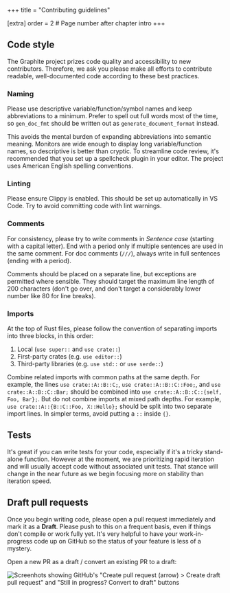 +++
title = "Contributing guidelines"

[extra]
order = 2 # Page number after chapter intro
+++

## Code style

The Graphite project prizes code quality and accessibility to new contributors. Therefore, we ask you please make all efforts to contribute readable, well-documented code according to these best practices.

### Naming

Please use descriptive variable/function/symbol names and keep abbreviations to a minimum. Prefer to spell out full words most of the time, so `gen_doc_fmt` should be written out as `generate_document_format` instead.

This avoids the mental burden of expanding abbreviations into semantic meaning. Monitors are wide enough to display long variable/function names, so descriptive is better than cryptic. To streamline code review, it's recommended that you set up a spellcheck plugin in your editor. The project uses American English spelling conventions.

### Linting

Please ensure Clippy is enabled. This should be set up automatically in VS Code. Try to avoid committing code with lint warnings.

### Comments

For consistency, please try to write comments in *Sentence case* (starting with a capital letter). End with a period only if multiple sentences are used in the same comment. For doc comments (`///`), always write in full sentences (ending with a period).

Comments should be placed on a separate line, but exceptions are permitted where sensible. They should target the maximum line length of 200 characters (don't go over, and don't target a considerably lower number like 80 for line breaks).

### Imports

At the top of Rust files, please follow the convention of separating imports into three blocks, in this order:
1. Local (`use super::` and `use crate::`)
2. First-party crates (e.g. `use editor::`)
3. Third-party libraries (e.g. `use std::` or `use serde::`)

Combine related imports with common paths at the same depth. For example, the lines `use crate::A::B::C;`, `use crate::A::B::C::Foo;`, and `use crate::A::B::C::Bar;` should be combined into `use crate::A::B::C::{self, Foo, Bar};`. But do not combine imports at mixed path depths. For example, `use crate::A::{B::C::Foo, X::Hello};` should be split into two separate import lines. In simpler terms, avoid putting a `::` inside `{}`.

## Tests

It's great if you can write tests for your code, especially if it's a tricky stand-alone function. However at the moment, we are prioritizing rapid iteration and will usually accept code without associated unit tests. That stance will change in the near future as we begin focusing more on stability than iteration speed.

## Draft pull requests

Once you begin writing code, please open a pull request immediately and mark it as a **Draft**. Please push to this on a frequent basis, even if things don't compile or work fully yet. It's very helpful to have your work-in-progress code up on GitHub so the status of your feature is less of a mystery.

Open a new PR as a draft / convert an existing PR to a draft:

<img src="https://static.graphite.rs/content/volunteer/guide/draft-pr.avif" onerror="this.onerror = null; this.src = this.src.replace('.avif', '.png')" alt="Screenhots showing GitHub's &quot;Create pull request (arrow) > Create draft pull request&quot; and &quot;Still in progress? Convert to draft&quot; buttons" />
